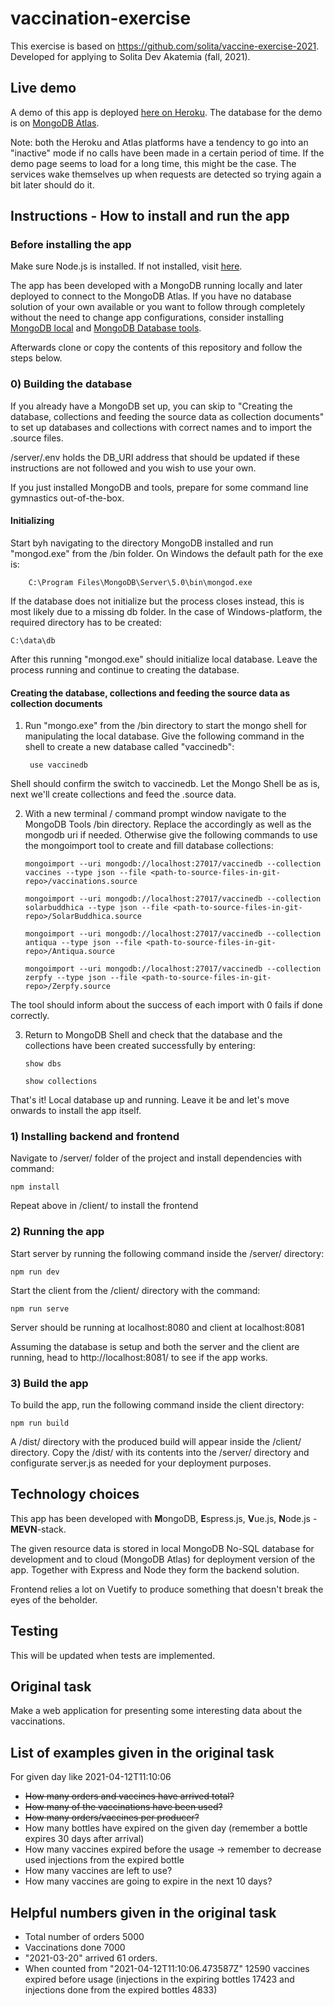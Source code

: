 # vaccination-exercise

This exercise is based on https://github.com/solita/vaccine-exercise-2021. Developed for applying to Solita Dev Akatemia (fall, 2021).

## Live demo

A demo of this app is deployed [here on Heroku](https://fathomless-fjord-13408.herokuapp.com/).
The database for the demo is on [MongoDB Atlas](https://www.mongodb.com/cloud/atlas).

Note: both the Heroku and Atlas platforms have a tendency to go into an "inactive" mode if no calls have been made in a certain period of time. If the demo page seems to load for a long time, this might be the case. The services wake themselves up when requests are detected so trying again a bit later should do it.

## Instructions - How to install and run the app

### Before installing the app

Make sure Node.js is installed. If not installed, visit [here](https://nodejs.org/en/).

The app has been developed with a MongoDB running locally and later deployed to connect to the MongoDB Atlas.
If you have no database solution of your own available or you want to follow through completely without the need to change app configurations, consider installing [MongoDB local](https://www.mongodb.com/try/download/community) and [MongoDB Database tools](https://www.mongodb.com/try/download/database-tools).

Afterwards clone or copy the contents of this repository and follow the steps below.

### 0) Building the database

If you already have a MongoDB set up, you can skip to "Creating the database, collections and feeding the source data as collection documents" to set up databases and collections with correct names and to import the .source files.

/server/.env holds the DB_URI address that should be updated if these instructions are not followed and you wish to use your own.

If you just installed MongoDB and tools, prepare for some command line gymnastics out-of-the-box.

#### Initializing

Start byh navigating to the directory MongoDB installed and run "mongod.exe" from the /bin folder. On Windows the default path for the exe is:

        C:\Program Files\MongoDB\Server\5.0\bin\mongod.exe

If the database does not initialize but the process closes instead, this is most likely due to a missing db folder. In the case of Windows-platform, the required directory has to be created:

    C:\data\db
    
After this running "mongod.exe" should initialize local database. Leave the process running and continue to creating the database.

#### Creating the database, collections and feeding the source data as collection documents

1) Run "mongo.exe" from the /bin directory to start the mongo shell for manipulating the local database. Give the following command in the shell to create a new database called "vaccinedb":

        use vaccinedb
    
 Shell should confirm the switch to vaccinedb. Let the Mongo Shell be as is, next we'll create collections and feed the .source data.
 
 2) With a new terminal / command prompt window navigate to the MongoDB Tools /bin directory. Replace the <path-to-source-files-in-git-repo> accordingly as well as the mongodb uri if needed. Otherwise give the following commands to use the mongoimport tool to create and fill database collections:

        mongoimport --uri mongodb://localhost:27017/vaccinedb --collection vaccines --type json --file <path-to-source-files-in-git-repo>/vaccinations.source
        
        mongoimport --uri mongodb://localhost:27017/vaccinedb --collection solarbuddhica --type json --file <path-to-source-files-in-git-repo>/SolarBuddhica.source
        
        mongoimport --uri mongodb://localhost:27017/vaccinedb --collection antiqua --type json --file <path-to-source-files-in-git-repo>/Antiqua.source
        
        mongoimport --uri mongodb://localhost:27017/vaccinedb --collection zerpfy --type json --file <path-to-source-files-in-git-repo>/Zerpfy.source
 
 The tool should inform about the success of each import with 0 fails if done correctly.
 
 3) Return to MongoDB Shell and check that the database and the collections have been created successfully by entering:
    
        show dbs
    
        show collections
    
  That's it! Local database up and running. Leave it be and let's move onwards to install the app itself.

### 1) Installing backend and frontend

Navigate to /server/ folder of the project and install dependencies with command:

    npm install

Repeat above in /client/ to install the frontend

### 2) Running the app

Start server by running the following command inside the /server/ directory:

    npm run dev

Start the client from the /client/ directory with the command:

    npm run serve

Server should be running at localhost:8080 and client at localhost:8081

Assuming the database is setup and both the server and the client are running, head to http://localhost:8081/ to see if the app works.

### 3) Build the app

To build the app, run the following command inside the client directory:

    npm run build

A /dist/ directory with the produced build will appear inside the /client/ directory. Copy the /dist/ with its contents into the /server/ directory and configurate server.js as needed for your deployment purposes.

    
## Technology choices

This app has been developed with **M**ongoDB, **E**spress.js, **V**ue.js, **N**ode.js - **MEVN**-stack.

The given resource data is stored in local MongoDB No-SQL database for development and to cloud (MongoDB Atlas) for deployment version of the app.
Together with Express and Node they form the backend solution.

Frontend relies a lot on Vuetify to produce something that doesn't break the eyes of the beholder.


## Testing

This will be updated when tests are implemented.


## Original task

Make a web application for presenting some interesting data about the vaccinations.

    
## List of examples given in the original task

For given day like 2021-04-12T11:10:06

* ~~How many orders and vaccines have arrived total?~~
* ~~How many of the vaccinations have been used?~~
* ~~How many orders/vaccines per producer?~~
* How many bottles have expired on the given day (remember a bottle expires 30 days after arrival)
* How many vaccines expired before the usage -> remember to decrease used injections from the expired bottle
* How many vaccines are left to use?
* How many vaccines are going to expire in the next 10 days?

    
## Helpful numbers given in the original task

* Total number of orders 5000
* Vaccinations done 7000
* "2021-03-20" arrived 61 orders.
* When counted from "2021-04-12T11:10:06.473587Z" 12590 vaccines expired before usage (injections in the expiring bottles 17423
  and injections done from the expired bottles 4833)
